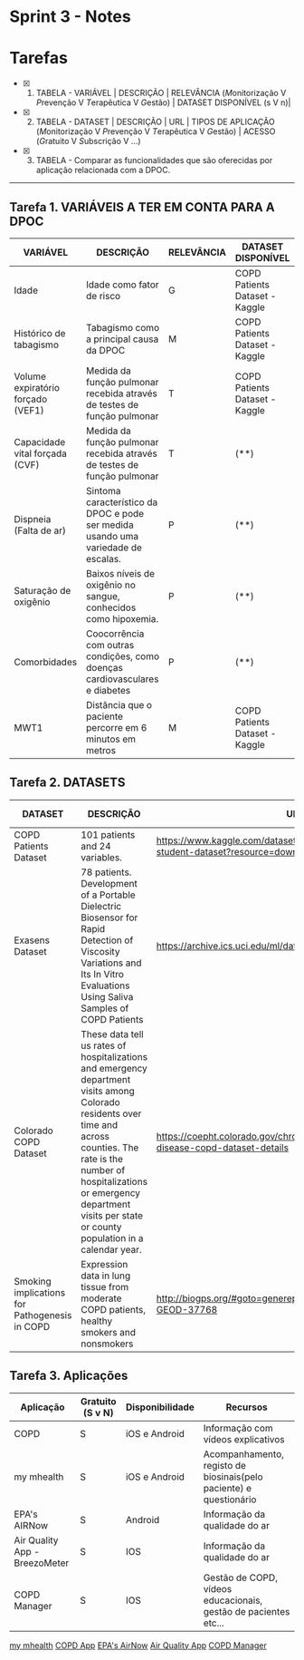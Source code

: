 # Sprint 3 - Notes 

# Tarefas

- [X]  1. TABELA - VARIÁVEL | DESCRIÇÃO | RELEVÂNCIA (*M*onitorização V *P*revenção V *T*erapêutica V *G*estão) | DATASET DISPONÍVEL (s V n)|
   
- [X]  2. TABELA - DATASET | DESCRIÇÃO | URL | TIPOS DE APLICAÇÃO (*M*onitorização V *P*revenção V *T*erapêutica V *G*estão) | ACESSO (*G*ratuito V *S*ubscrição V ...) 
  
- [X]  3. TABELA - Comparar as funcionalidades que são oferecidas por aplicação relacionada com a DPOC.

-------------------------------
## Tarefa 1. VARIÁVEIS A TER EM CONTA PARA A DPOC

VARIÁVEL                              | DESCRIÇÃO                                                                         | RELEVÂNCIA | DATASET DISPONÍVEL
---------------------------------     | --------------------------------------------------------------------------------- | ---------- | ------------------
Idade                                 | Idade como fator de risco                                                         | G          | COPD Patients Dataset - Kaggle
Histórico de tabagismo                | Tabagismo como a principal causa da DPOC                                          | M          | COPD Patients Dataset - Kaggle
Volume expiratório forçado (VEF1)     | Medida da função pulmonar recebida através de testes de função pulmonar           | T          | COPD Patients Dataset - Kaggle
Capacidade vital forçada (CVF)        | Medida da função pulmonar recebida através de testes de função pulmonar           | T          | (**)
Dispneia (Falta de ar)                | Sintoma característico da DPOC e pode ser medida usando uma variedade de escalas. | P          | (**)
Saturação de oxigênio                 | Baixos níveis de oxigênio no sangue, conhecidos como hipoxemia.                   | P          | (**)
Comorbidades                          | Coocorrência com outras condições, como doenças cardiovasculares e diabetes       | P          | (**)
MWT1                                  | Distância que o paciente percorre em 6 minutos em metros                          | M          | COPD Patients Dataset - Kaggle


## Tarefa 2. DATASETS

DATASET               | DESCRIÇÃO                       | URL                                                                                    | TIPOS DE APLICAÇÃO 
----------------------|-------------------------------- | -------------------------------------------------------------------------------------- | ------------------
COPD Patients Dataset |  101 patients and 24 variables. | https://www.kaggle.com/datasets/prakharrathi25/copd-student-dataset?resource=download  | M
Exasens Dataset                                 | 78 patients. Development of a Portable Dielectric Biosensor for Rapid Detection of Viscosity Variations and Its In Vitro Evaluations Using Saliva Samples of COPD Patients                        | https://archive.ics.uci.edu/ml/datasets/Exasens | M , P
Colorado COPD Dataset                           | These data tell us rates of hospitalizations and emergency department visits among Colorado residents over time and across counties. The rate is the number of hospitalizations or emergency department visits per state or county population in a calendar year.    |  https://coepht.colorado.gov/chronic-obstructive-pulmonary-disease-copd-dataset-details   |      G
Smoking implications for Pathogenesis in COPD   | Expression data in lung tissue from moderate COPD patients, healthy smokers and nonsmokers   | http://biogps.org/#goto=genereport&id=1017&show_dataset=E-GEOD-37768 | P, T




## Tarefa 3. Aplicações

Aplicação            | Gratuito (S v N) | Disponibilidade |  Recursos
-------------------- | ---------------- | --------------- | -------------------
COPD                 | S                | iOS e Android   | Informação com vídeos explicativos
my mhealth           | S                | iOS e Android   | Acompanhamento, registo de biosinais(pelo paciente) e questionário
EPA's AIRNow         |S                 | Android         | Informação da qualidade do ar
Air Quality App - BreezoMeter  |S       | IOS         | Informação da qualidade do ar
COPD Manager         |S                 | IOS           | Gestão de COPD, vídeos educacionais, gestão de pacientes etc...



[my mhealth](https://mymhealth-email-resources.s3.eu-west-2.amazonaws.com/media/copd/myCOPD+-+Short+Patient+Video+-+MYMC-%5B0009%5D%5BMAR%5D%5B20%5D.mp4)
[COPD App](https://play.google.com/store/apps/details?id=com.focusmedica.ud.copd&hl=pt_PT)
[EPA's AirNow](https://play.google.com/store/apps/details?id=com.saic.airnow&hl=en&gl=US&pli=1)
[Air Quality App](https://apps.apple.com/us/app/air-quality-app-breezometer/id989623380)
[COPD Manager](https://apps.apple.com/us/app/copd-manager/id875482616?platform=iphone)
